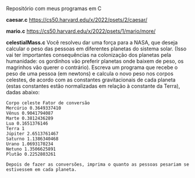 Repositório com meus programas em C

<b>caesar.c</b>
  https://cs50.harvard.edu/x/2022/psets/2/caesar/

<b>mario.c</b>
  https://cs50.harvard.edu/x/2022/psets/1/mario/more/

<b>celestialMass.c</b>
  Você resolveu dar uma força para a NASA, que deseja calcular o peso das pessoas em diferentes planetas do sistema solar. (Isso vai ter importantes consequências na 
  colonização dos planetas pela humanidade: os gordinhos vão preferir planetas onde baixem de peso, os magrinhos vão querer o contrário). Escreva um programa que recebe 
  o peso de uma pessoa (em newtons) e calcula o novo peso nos corpos celestes, de acordo com as constantes gravitacionais de cada planeta (estas constantes estão 
  normalizadas em relação à constante da Terra), dadas abaixo:
    
    Corpo celeste Fator de conversão
    Mercúrio 0.3649337410
    Vênus 0.9041794087
    Marte 0.3812436289
    Lua 0.1651376146
    Terra 1
    Júpiter 2.6513761467
    Saturno 1.1386340468
    Urano 1.0693170234
    Netuno 1.3506625891
    Plutão 0.2252803261
    
    Depois de fazer as conversões, imprima o quanto as pessoas pesariam se estivessem em cada planeta.
